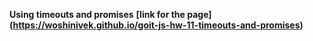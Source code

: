 **Using timeouts and promises**
**[link for the page] (https://woshinivek.github.io/goit-js-hw-11-timeouts-and-promises)**
